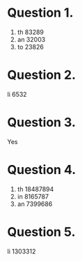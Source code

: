 <h1>Question 1.</h1>

<ol>
<li>th	83289</li>
<li>an	32003</li>
<li>to	23826</li>
</ol>

<h1>Question 2.</h1>

<p>li      6532</p>

<h1>Question 3.</h1>

<p>Yes</p>

<h1>Question 4.</h1>

<ol>
<li>th	18487894</li>
<li>in	8165787</li>
<li>an	7399686</li>
</ol>

<h1>Question 5.</h1>

<p>li	1303312</p>
